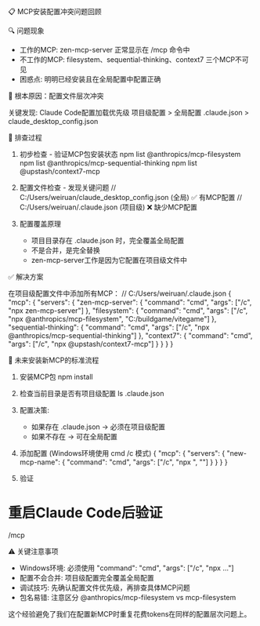📋 MCP安装配置冲突问题回顾

🔍 问题现象

- 工作的MCP: zen-mcp-server 正常显示在 /mcp 命令中
- 不工作的MCP: filesystem、sequential-thinking、context7 三个MCP不可见
- 困惑点: 明明已经安装且在全局配置中配置正确

🚨 根本原因：配置文件层次冲突

关键发现: Claude Code配置加载优先级
项目级配置 > 全局配置
.claude.json > claude_desktop_config.json

🔧 排查过程

1. 初步检查 - 验证MCP包安装状态
   npm list @anthropics/mcp-filesystem
   npm list @anthropics/mcp-sequential-thinking
   npm list @upstash/context7-mcp
2. 配置文件检查 - 发现关键问题
   // C:/Users/weiruan/claude_desktop_config.json (全局) ✅ 有MCP配置
   // C:/Users/weiruan/.claude.json (项目级) ❌ 缺少MCP配置
3. 配置覆盖原理


    - 项目目录存在 .claude.json 时，完全覆盖全局配置
    - 不是合并，是完全替换
    - zen-mcp-server工作是因为它配置在项目级文件中

✅ 解决方案

在项目级配置文件中添加所有MCP：
// C:/Users/weiruan/.claude.json
{
"mcp": {
"servers": {
"zen-mcp-server": {
"command": "cmd",
"args": ["/c", "npx zen-mcp-server"]
},
"filesystem": {
"command": "cmd",
"args": ["/c", "npx @anthropics/mcp-filesystem", "C:/buildgame/vitegame"]
},
"sequential-thinking": {
"command": "cmd",
"args": ["/c", "npx @anthropics/mcp-sequential-thinking"]
},
"context7": {
"command": "cmd",
"args": ["/c", "npx @upstash/context7-mcp"]
}
}
}
}

📝 未来安装新MCP的标准流程

1. 安装MCP包
   npm install <mcp-package-name>
2. 检查当前目录是否有项目级配置
   ls .claude.json
3. 配置决策:


    - 如果存在 .claude.json → 必须在项目级配置
    - 如果不存在 → 可在全局配置

4. 添加配置 (Windows环境使用 cmd /c 模式)
   {
   "mcp": {
   "servers": {
   "new-mcp-name": {
   "command": "cmd",
   "args": ["/c", "npx <package-name>", "<args>"]
   }
   }
   }
   }
5. 验证

# 重启Claude Code后验证

/mcp

⚠️ 关键注意事项

- Windows环境: 必须使用 "command": "cmd", "args": ["/c", "npx ..."]
- 配置不会合并: 项目级配置完全覆盖全局配置
- 调试技巧: 先确认配置文件优先级，再排查具体MCP问题
- 包名易错: 注意区分 @anthropics/mcp-filesystem vs mcp-filesystem

这个经验避免了我们在配置新MCP时重复花费tokens在同样的配置层次问题上。
